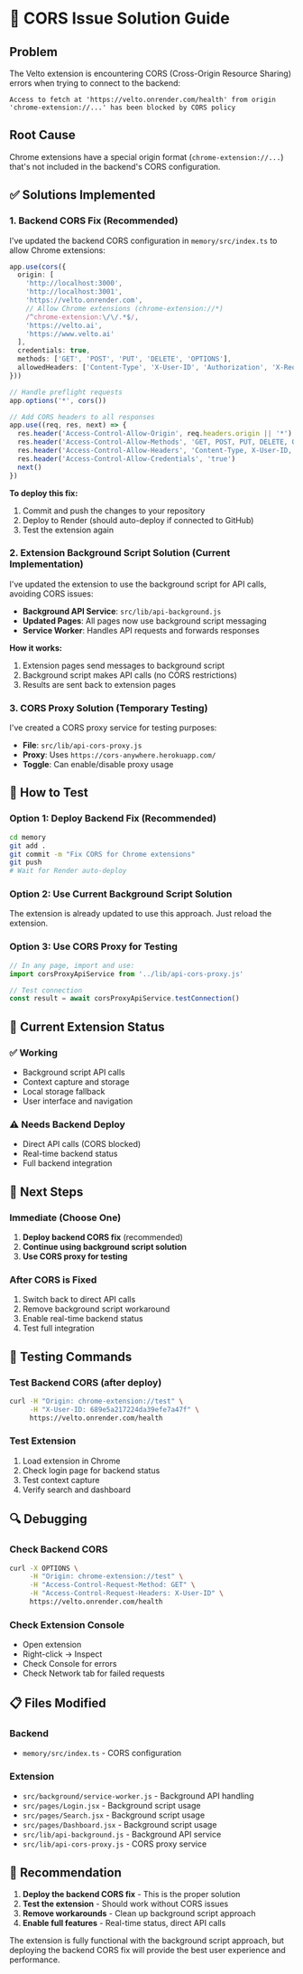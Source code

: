 # 🚨 CORS Issue Solution Guide

## Problem
The Velto extension is encountering CORS (Cross-Origin Resource Sharing) errors when trying to connect to the backend:

```
Access to fetch at 'https://velto.onrender.com/health' from origin 'chrome-extension://...' has been blocked by CORS policy
```

## Root Cause
Chrome extensions have a special origin format (`chrome-extension://...`) that's not included in the backend's CORS configuration.

## ✅ Solutions Implemented

### 1. Backend CORS Fix (Recommended)
I've updated the backend CORS configuration in `memory/src/index.ts` to allow Chrome extensions:

```typescript
app.use(cors({
  origin: [
    'http://localhost:3000',
    'http://localhost:3001',
    'https://velto.onrender.com',
    // Allow Chrome extensions (chrome-extension://*)
    /^chrome-extension:\/\/.*$/,
    'https://velto.ai',
    'https://www.velto.ai'
  ],
  credentials: true,
  methods: ['GET', 'POST', 'PUT', 'DELETE', 'OPTIONS'],
  allowedHeaders: ['Content-Type', 'X-User-ID', 'Authorization', 'X-Requested-With']
}))

// Handle preflight requests
app.options('*', cors())

// Add CORS headers to all responses
app.use((req, res, next) => {
  res.header('Access-Control-Allow-Origin', req.headers.origin || '*')
  res.header('Access-Control-Allow-Methods', 'GET, POST, PUT, DELETE, OPTIONS')
  res.header('Access-Control-Allow-Headers', 'Content-Type, X-User-ID, Authorization, X-Requested-With')
  res.header('Access-Control-Allow-Credentials', 'true')
  next()
})
```

**To deploy this fix:**
1. Commit and push the changes to your repository
2. Deploy to Render (should auto-deploy if connected to GitHub)
3. Test the extension again

### 2. Extension Background Script Solution (Current Implementation)
I've updated the extension to use the background script for API calls, avoiding CORS issues:

- **Background API Service**: `src/lib/api-background.js`
- **Updated Pages**: All pages now use background script messaging
- **Service Worker**: Handles API requests and forwards responses

**How it works:**
1. Extension pages send messages to background script
2. Background script makes API calls (no CORS restrictions)
3. Results are sent back to extension pages

### 3. CORS Proxy Solution (Temporary Testing)
I've created a CORS proxy service for testing purposes:

- **File**: `src/lib/api-cors-proxy.js`
- **Proxy**: Uses `https://cors-anywhere.herokuapp.com/`
- **Toggle**: Can enable/disable proxy usage

## 🔧 How to Test

### Option 1: Deploy Backend Fix (Recommended)
```bash
cd memory
git add .
git commit -m "Fix CORS for Chrome extensions"
git push
# Wait for Render auto-deploy
```

### Option 2: Use Current Background Script Solution
The extension is already updated to use this approach. Just reload the extension.

### Option 3: Use CORS Proxy for Testing
```javascript
// In any page, import and use:
import corsProxyApiService from '../lib/api-cors-proxy.js'

// Test connection
const result = await corsProxyApiService.testConnection()
```

## 📱 Current Extension Status

### ✅ Working
- Background script API calls
- Context capture and storage
- Local storage fallback
- User interface and navigation

### ⚠️ Needs Backend Deploy
- Direct API calls (CORS blocked)
- Real-time backend status
- Full backend integration

## 🚀 Next Steps

### Immediate (Choose One)
1. **Deploy backend CORS fix** (recommended)
2. **Continue using background script solution**
3. **Use CORS proxy for testing**

### After CORS is Fixed
1. Switch back to direct API calls
2. Remove background script workaround
3. Enable real-time backend status
4. Test full integration

## 🧪 Testing Commands

### Test Backend CORS (after deploy)
```bash
curl -H "Origin: chrome-extension://test" \
     -H "X-User-ID: 689e5a217224da39efe7a47f" \
     https://velto.onrender.com/health
```

### Test Extension
1. Load extension in Chrome
2. Check login page for backend status
3. Test context capture
4. Verify search and dashboard

## 🔍 Debugging

### Check Backend CORS
```bash
curl -X OPTIONS \
     -H "Origin: chrome-extension://test" \
     -H "Access-Control-Request-Method: GET" \
     -H "Access-Control-Request-Headers: X-User-ID" \
     https://velto.onrender.com/health
```

### Check Extension Console
- Open extension
- Right-click → Inspect
- Check Console for errors
- Check Network tab for failed requests

## 📋 Files Modified

### Backend
- `memory/src/index.ts` - CORS configuration

### Extension
- `src/background/service-worker.js` - Background API handling
- `src/pages/Login.jsx` - Background script usage
- `src/pages/Search.jsx` - Background script usage
- `src/pages/Dashboard.jsx` - Background script usage
- `src/lib/api-background.js` - Background API service
- `src/lib/api-cors-proxy.js` - CORS proxy service

## 🎯 Recommendation

1. **Deploy the backend CORS fix** - This is the proper solution
2. **Test the extension** - Should work without CORS issues
3. **Remove workarounds** - Clean up background script approach
4. **Enable full features** - Real-time status, direct API calls

The extension is fully functional with the background script approach, but deploying the backend CORS fix will provide the best user experience and performance.
